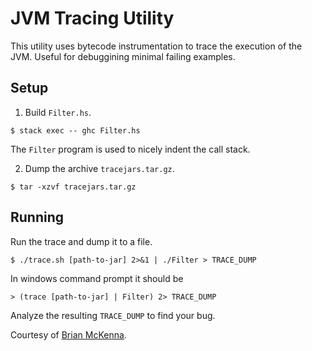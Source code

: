 # JVM Tracing Utility

This utility uses bytecode instrumentation to trace the execution of the JVM. Useful for debuggining minimal failing examples.

## Setup

1. Build `Filter.hs`.

  ``` $ stack exec -- ghc Filter.hs ```

  The `Filter` program is used to nicely indent the call stack.

2. Dump the archive `tracejars.tar.gz`.

  ``` $ tar -xzvf tracejars.tar.gz ```

## Running

Run the trace and dump it to a file.

```
$ ./trace.sh [path-to-jar] 2>&1 | ./Filter > TRACE_DUMP
```

In windows command prompt it should be

```
> (trace [path-to-jar] | Filter) 2> TRACE_DUMP
```

Analyze the resulting `TRACE_DUMP` to find your bug.

Courtesy of [Brian McKenna](https://github.com/puffnfresh).
